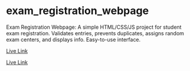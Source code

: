 # exam_registration_webpage
Exam Registration Webpage: A simple HTML/CSS/JS project for student exam registration. Validates entries, prevents duplicates, assigns random exam centers, and displays info. Easy-to-use interface.

[Live Link](https://saiamareswar.github.io/exam_registration_webpage/)

<a href="https://saiamareswar.github.io/exam_registration_webpage/" target="blank">Live Link</a>

